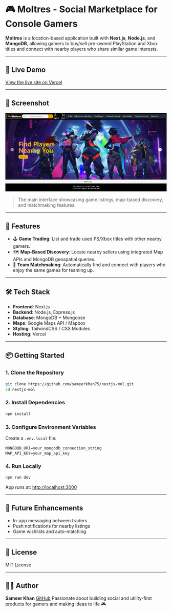 # 🎮 Moltres - Social Marketplace for Console Gamers

**Moltres** is a location-based application built with **Next.js**, **Node.js**, and **MongoDB**, allowing gamers to buy/sell pre-owned PlayStation and Xbox titles and connect with nearby players who share similar game interests.

---

## 🚀 Live Demo

[View the live site on Vercel](https://nextjs-mol-sameerkhan75s-projects.vercel.app/)

---

## 📸 Screenshot

![Moltres Homepage Screenshot](public/images/image.png)

> The main interface showcasing game listings, map-based discovery, and matchmaking features.

---

## 🚀 Features

* 🕹️ **Game Trading**: List and trade used PS/Xbox titles with other nearby gamers.
* 🗺️ **Map-Based Discovery**: Locate nearby sellers using integrated Map APIs and MongoDB geospatial queries.
* 🤝 **Team Matchmaking**: Automatically find and connect with players who enjoy the same games for teaming up.

---

## 🛠 Tech Stack

* **Frontend**: Next.js
* **Backend**: Node.js, Express.js
* **Database**: MongoDB + Mongoose
* **Maps**: Google Maps API / Mapbox
* **Styling**: TailwindCSS / CSS Modules
* **Hosting**: Vercel

---

## 📦 Getting Started

### 1. Clone the Repository

```bash
git clone https://github.com/sameerkhan75/nextjs-mol.git
cd nextjs-mol
```

### 2. Install Dependencies

```bash
npm install
```

### 3. Configure Environment Variables

Create a `.env.local` file:

```env
MONGODB_URI=your_mongodb_connection_string
MAP_API_KEY=your_map_api_key
```

### 4. Run Locally

```bash
npm run dev
```

App runs at: [http://localhost:3000](http://localhost:3000)

---

## 🧩 Future Enhancements

* In-app messaging between traders
* Push notifications for nearby listings
* Game wishlists and auto-matching

---

## 📄 License

MIT License

---

## 👨‍💻 Author

**Sameer Khan**
[GitHub](https://github.com/sameerkhan75)
Passionate about building social and utility-first products for gamers and making ideas to life 🎮
